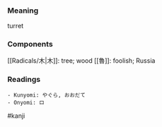 ### Meaning

turret

### Components

[[Radicals/木|木]]: tree; wood [[魯]]: foolish; Russia

### Readings

```
- Kunyomi: やぐら, おおだて
- Onyomi: ロ
```

#kanji